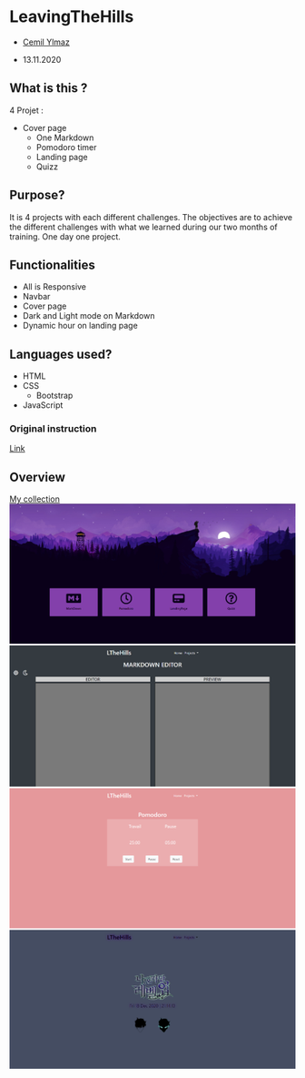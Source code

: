 # LeavingTheHills


* [Cemil Ylmaz](https://github.com/Cemil1000)

* 13.11.2020


## What is this ?
4 Projet :
* Cover page
    * One Markdown
    * Pomodoro timer
    * Landing page
    * Quizz


## Purpose?
It is 4 projects with each different challenges. The objectives are to achieve the different challenges with what we learned during our two months of training. One day one project.


## Functionalities
* All is Responsive
* Navbar
* Cover page
* Dark and Light mode on Markdown
* Dynamic hour on landing page


## Languages used?
* HTML
* CSS
    * Bootstrap
* JavaScript


### Original instruction

[Link](https://github.com/becodeorg/bxl-hopper-1-25/tree/master/The%20Hill/projects/99.leaving_the_hills)


## Overview 
[My collection](https://cemil1000.github.io/LeavingTheHills/index.html)
[![little overview](./image/coverpage.PNG)](https://cemil1000.github.io/LeavingTheHills/index.html)
[![little overview](./image/markdown.PNG)](https://cemil1000.github.io/LeavingTheHills/markdown.html)
[![little overview](./image/pomodoro.PNG)](https://cemil1000.github.io/LeavingTheHills/pomodoro.html)
[![little overview](./image/landing.PNG)](https://cemil1000.github.io/LeavingTheHills/landingPage.html)
